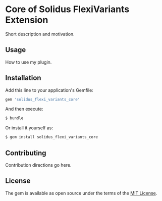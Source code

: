 # Core of Solidus FlexiVariants Extension
Short description and motivation.

## Usage
How to use my plugin.

## Installation
Add this line to your application's Gemfile:

```ruby
gem 'solidus_flexi_variants_core'
```

And then execute:
```bash
$ bundle
```

Or install it yourself as:
```bash
$ gem install solidus_flexi_variants_core
```

## Contributing
Contribution directions go here.

## License
The gem is available as open source under the terms of the [MIT License](http://opensource.org/licenses/MIT).
